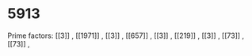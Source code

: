 # 5913

Prime factors: [[3]] , [[1971]] , [[3]] , [[657]] , [[3]] , [[219]] , [[3]] , [[73]] , [[73]] , 